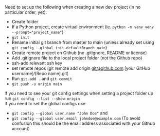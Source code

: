 Need to set up the following when creating a new dev project (in no particular order, yet):

- Create folder
- If a Python project, create virtual environment (ie. `python -m venv venv --prompt="project_name"`)
- `git init`
- Rename initial git branch from master to main (unless already set using `git config --global init.defaultBranch main`)
- Create remote project on Github (no .gitignore, README or license)
- Add .gitignore file to the local project folder (not the Github repo)
- ssh-add relevant ssh key
- set remote repos (git remote add origin git@github.com:[your GitHub username]/[Repo name].git)
- Run `git add .` and `git commit`
- `git push -u origin main`

If you need to see your git config settings when setting a project folder up run `git config --list --show-origin`  
If you need to set the global configs use:
- `git config --global user.name "John Doe"` and 
- `git config --global user.email johndoe@example.com` (To avoid confusion this should be the email address associated with your Github account)
